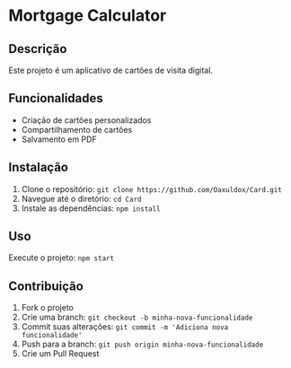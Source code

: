 # Mortgage Calculator

## Descrição
Este projeto é um aplicativo de cartões de visita digital.

## Funcionalidades
- Criação de cartões personalizados
- Compartilhamento de cartões
- Salvamento em PDF

## Instalação
1. Clone o repositório: `git clone https://github.com/Oaxuldox/Card.git`
2. Navegue até o diretório: `cd Card`
3. Instale as dependências: `npm install`

## Uso
Execute o projeto: `npm start`

## Contribuição
1. Fork o projeto
2. Crie uma branch: `git checkout -b minha-nova-funcionalidade`
3. Commit suas alterações: `git commit -m 'Adiciona nova funcionalidade'`
4. Push para a branch: `git push origin minha-nova-funcionalidade`
5. Crie um Pull Request
